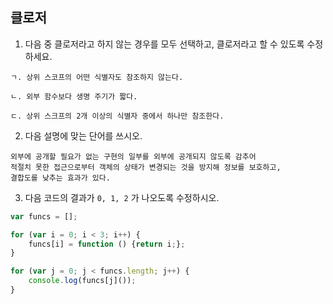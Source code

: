 ## 클로저
1. 다음 중 클로저라고 하지 않는 경우를 모두 선택하고, 클로저라고 할 수 있도록 수정하세요.
```
ㄱ. 상위 스코프의 어떤 식별자도 참조하지 않는다.

ㄴ. 외부 함수보다 생명 주기가 짧다.

ㄷ. 상위 스크프의 2개 이상의 식별자 중에서 하나만 참조한다.
```


2. 다음 설명에 맞는 단어를 쓰시오.
```
외부에 공개할 필요가 없는 구현의 일부를 외부에 공개되지 않도록 감추어 
적절치 못한 접근으로부터 객체의 상태가 변경되는 것을 방지해 정보를 보호하고,
결합도를 낮추는 효과가 있다.
```


3. 다음 코드의 결과가 `0, 1, 2` 가 나오도록 수정하시오.
```js
var funcs = [];

for (var i = 0; i < 3; i++) {
    funcs[i] = function () {return i;};
}

for (var j = 0; j < funcs.length; j++) {
    console.log(funcs[j]());
}
```

